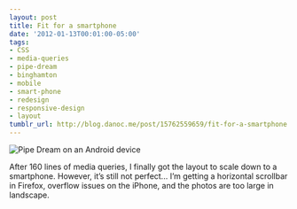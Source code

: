 ```yaml
---
layout: post
title: Fit for a smartphone
date: '2012-01-13T00:01:00-05:00'
tags:
- CSS
- media-queries
- pipe-dream
- binghamton
- mobile
- smart-phone
- redesign
- responsive-design
- layout
tumblr_url: http://blog.danoc.me/post/15762559659/fit-for-a-smartphone
---
```


![Pipe Dream on an Android device](/public/img/posts/pd-android.png)

After 160 lines of media queries, I finally got the layout to scale down to a smartphone. However, it’s still not perfect... I’m getting a horizontal scrollbar in Firefox, overflow issues on the iPhone, and the photos are too large in landscape.

